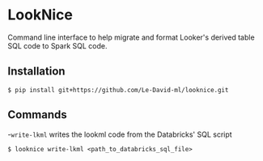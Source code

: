 # LookNice
Command line interface to help migrate and format Looker's derived table SQL code to Spark SQL code.
 
## Installation
```$ pip install git+https://github.com/Le-David-ml/looknice.git```

## Commands
-`write-lkml` writes the lookml code from the Databricks' SQL script
```
$ looknice write-lkml <path_to_databricks_sql_file>
```



